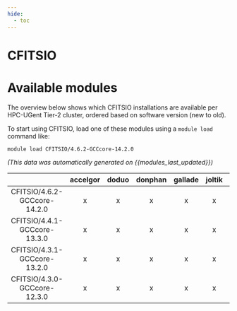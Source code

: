 ```yaml
---
hide:
  - toc
---
```


CFITSIO
=======

# Available modules


The overview below shows which CFITSIO installations are available per HPC-UGent Tier-2 cluster, ordered based on software version (new to old).

To start using CFITSIO, load one of these modules using a `module load` command like:

```shell
module load CFITSIO/4.6.2-GCCcore-14.2.0
```

*(This data was automatically generated on {{modules_last_updated}})*

| |accelgor|doduo|donphan|gallade|joltik|litleo|shinx|
| :---: | :---: | :---: | :---: | :---: | :---: | :---: | :---: |
|CFITSIO/4.6.2-GCCcore-14.2.0|x|x|x|x|x|x|x|
|CFITSIO/4.4.1-GCCcore-13.3.0|x|x|x|x|x|x|x|
|CFITSIO/4.3.1-GCCcore-13.2.0|x|x|x|x|x|x|x|
|CFITSIO/4.3.0-GCCcore-12.3.0|x|x|x|x|x|x|x|
